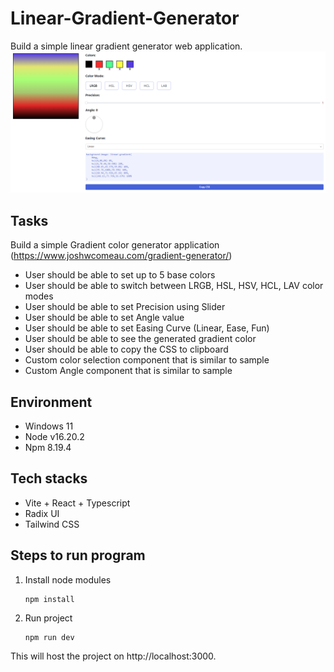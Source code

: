 # Linear-Gradient-Generator
Build a simple linear gradient generator web application.
![Linear-Gradient-Generator](images/image.png)

## Tasks
Build a simple Gradient color generator application (https://www.joshwcomeau.com/gradient-generator/)

- User should be able to set up to 5 base colors
- User should be able to switch between LRGB, HSL, HSV, HCL, LAV color modes
- User should be able to set Precision using Slider
- User should be able to set Angle value
- User should be able to set Easing Curve (Linear, Ease, Fun)
- User should be able to see the generated gradient color
- User should be able to copy the CSS to clipboard
- Custom color selection component that is similar to sample
- Custom Angle component that is similar to sample

## Environment
- Windows 11
- Node v16.20.2
- Npm 8.19.4

## Tech stacks
- Vite + React + Typescript
- Radix UI
- Tailwind CSS

## Steps to run program
1. Install node modules
   ```shell
   npm install
   ```

2. Run project
   ```shell
   npm run dev
   ```
This will host the project on http://localhost:3000.